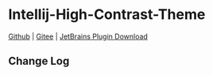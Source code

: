# Intellij-High-Contrast-Theme

[Github](https://github.com/chencn/intellij-high-contrast-theme)  |  [Gitee](https://gitee.com/xqchen/intellij-high-contrast-theme)  |  [JetBrains Plugin Download](https://plugins.jetbrains.com/plugin/14075-intellij-high-contrast-theme)

## Change Log